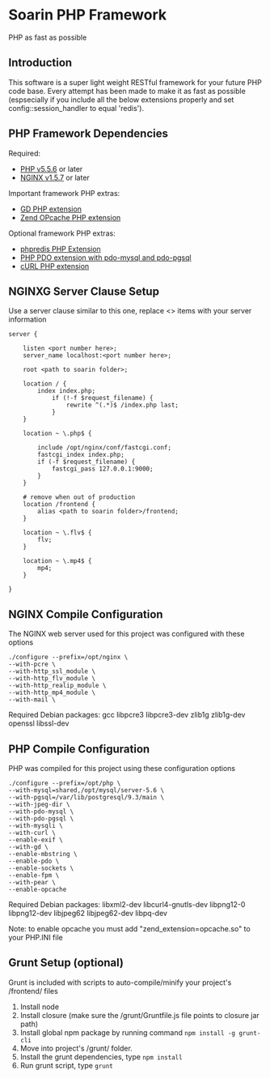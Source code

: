 Soarin PHP Framework
===========================
PHP as fast as possible

Introduction
-----------------------------

This software is a super light weight RESTful framework for your future PHP code base. Every attempt has been made to make it as fast as possible (espsecially if you include all the below extensions properly and set config::session_handler to equal 'redis').

PHP Framework Dependencies
-----------------------------

Required:

* [PHP v5.5.6](http://www.php.net/) or later
* [NGINX v1.5.7](http://nginx.org/) or later

Important framework PHP extras:

* [GD PHP extension](http://php.net/manual/en/book.image.php)
* [Zend OPcache PHP extension](http://us2.php.net/opcache)

Optional framework PHP extras:
* [phpredis PHP Extension](https://github.com/nicolasff/phpredis)
* [PHP PDO extension with pdo-mysql and pdo-pgsql](http://www.php.net/manual/en/book.pdo.php)
* [cURL PHP extension](http://php.net/manual/en/book.curl.php)

NGINXG Server Clause Setup
-----------------------------
Use a server clause similar to this one, replace <> items with your server information

	server {

		listen <port number here>;
		server_name localhost:<port number here>;
		
		root <path to soarin folder>;
		
		location / {
			index index.php;
				if (!-f $request_filename) {
					rewrite ^(.*)$ /index.php last;
				}
		}

		location ~ \.php$ {

			include /opt/nginx/conf/fastcgi.conf;
			fastcgi_index index.php;
			if (-f $request_filename) {
				fastcgi_pass 127.0.0.1:9000;
			}
		}
		
		# remove when out of production
		location /frontend {
			alias <path to soarin folder>/frontend;
		}
		
		location ~ \.flv$ {
			flv;
		}
		
		location ~ \.mp4$ {
			mp4;
		}

	}

NGINX Compile Configuration
-----------------------------
The NGINX web server used for this project was configured with these options

	./configure --prefix=/opt/nginx \
	--with-pcre \
	--with-http_ssl_module \
	--with-http_flv_module \
	--with-http_realip_module \
	--with-http_mp4_module \
	--with-mail \

Required Debian packages: gcc libpcre3 libpcre3-dev zlib1g zlib1g-dev openssl libssl-dev

PHP Compile Configuration
-----------------------------
PHP was compiled for this project using these configuration options

	./configure --prefix=/opt/php \
	--with-mysql=shared,/opt/mysql/server-5.6 \
	--with-pgsql=/var/lib/postgresql/9.3/main \
	--with-jpeg-dir \
	--with-pdo-mysql \
	--with-pdo-pgsql \
	--with-mysqli \
	--with-curl \
	--enable-exif \
	--with-gd \
	--enable-mbstring \
	--enable-pdo \
	--enable-sockets \
	--enable-fpm \
	--with-pear \
	--enable-opcache

Required Debian packages: libxml2-dev libcurl4-gnutls-dev libpng12-0 libpng12-dev libjpeg62 libjpeg62-dev libpq-dev

Note: to enable opcache you must add "zend_extension=opcache.so" to your PHP.INI file

Grunt Setup (optional)
-----------------------------
Grunt is included with scripts to auto-compile/minify your project's /frontend/ files

1. Install node
2. Install closure (make sure the /grunt/Gruntfile.js file points to closure jar path)
2. Install global npm package by running command `npm install -g grunt-cli`
3. Move into project's /grunt/ folder.
4. Install the grunt dependencies, type `npm install`
5. Run grunt script, type `grunt`